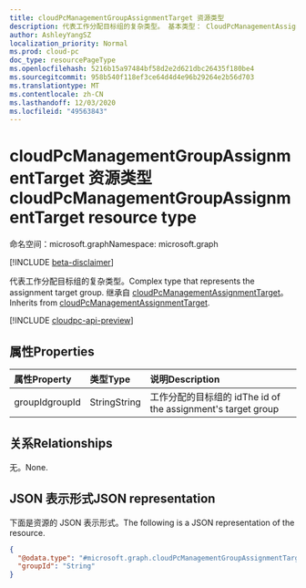 ```yaml
---
title: cloudPcManagementGroupAssignmentTarget 资源类型
description: 代表工作分配目标组的复杂类型。 基本类型： CloudPcManagementAssignmentTarget
author: AshleyYangSZ
localization_priority: Normal
ms.prod: cloud-pc
doc_type: resourcePageType
ms.openlocfilehash: 5216b15a97484bf58d2e2d621dbc26435f180be4
ms.sourcegitcommit: 958b540f118ef3ce64d4d4e96b29264e2b56d703
ms.translationtype: MT
ms.contentlocale: zh-CN
ms.lasthandoff: 12/03/2020
ms.locfileid: "49563843"
---
```

# <a name="cloudpcmanagementgroupassignmenttarget-resource-type"></a><span data-ttu-id="c236b-104">cloudPcManagementGroupAssignmentTarget 资源类型</span><span class="sxs-lookup"><span data-stu-id="c236b-104">cloudPcManagementGroupAssignmentTarget resource type</span></span>

<span data-ttu-id="c236b-105">命名空间：microsoft.graph</span><span class="sxs-lookup"><span data-stu-id="c236b-105">Namespace: microsoft.graph</span></span>

[!INCLUDE [beta-disclaimer](../../includes/beta-disclaimer.md)]

<span data-ttu-id="c236b-106">代表工作分配目标组的复杂类型。</span><span class="sxs-lookup"><span data-stu-id="c236b-106">Complex type that represents the assignment target group.</span></span>
<span data-ttu-id="c236b-107">继承自 [cloudPcManagementAssignmentTarget](../resources/cloudpcmanagementassignmenttarget.md)。</span><span class="sxs-lookup"><span data-stu-id="c236b-107">Inherits from [cloudPcManagementAssignmentTarget](../resources/cloudpcmanagementassignmenttarget.md).</span></span>

[!INCLUDE [cloudpc-api-preview](../../includes/cloudpc-api-preview.md)]

## <a name="properties"></a><span data-ttu-id="c236b-108">属性</span><span class="sxs-lookup"><span data-stu-id="c236b-108">Properties</span></span>

|<span data-ttu-id="c236b-109">属性</span><span class="sxs-lookup"><span data-stu-id="c236b-109">Property</span></span>|<span data-ttu-id="c236b-110">类型</span><span class="sxs-lookup"><span data-stu-id="c236b-110">Type</span></span>|<span data-ttu-id="c236b-111">说明</span><span class="sxs-lookup"><span data-stu-id="c236b-111">Description</span></span>|
|:---|:---|:---|
|<span data-ttu-id="c236b-112">groupId</span><span class="sxs-lookup"><span data-stu-id="c236b-112">groupId</span></span>|<span data-ttu-id="c236b-113">String</span><span class="sxs-lookup"><span data-stu-id="c236b-113">String</span></span>|<span data-ttu-id="c236b-114">工作分配的目标组的 id</span><span class="sxs-lookup"><span data-stu-id="c236b-114">The id of the assignment's target group</span></span>|

## <a name="relationships"></a><span data-ttu-id="c236b-115">关系</span><span class="sxs-lookup"><span data-stu-id="c236b-115">Relationships</span></span>

<span data-ttu-id="c236b-116">无。</span><span class="sxs-lookup"><span data-stu-id="c236b-116">None.</span></span>

## <a name="json-representation"></a><span data-ttu-id="c236b-117">JSON 表示形式</span><span class="sxs-lookup"><span data-stu-id="c236b-117">JSON representation</span></span>

<span data-ttu-id="c236b-118">下面是资源的 JSON 表示形式。</span><span class="sxs-lookup"><span data-stu-id="c236b-118">The following is a JSON representation of the resource.</span></span>
<!-- {
  "blockType": "resource",
  "baseType": "microsoft.graph.cloudPcManagementAssignmentTarget",
  "@odata.type": "microsoft.graph.cloudPcManagementGroupAssignmentTarget"
}
-->

``` json
{
  "@odata.type": "#microsoft.graph.cloudPcManagementGroupAssignmentTarget",
  "groupId": "String"
}
```
